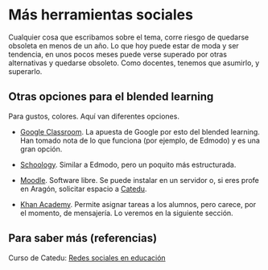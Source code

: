 # Más herramientas sociales

Cualquier cosa que escribamos sobre el tema, corre riesgo de quedarse obsoleta en menos de un año. Lo que hoy puede estar de moda y ser tendencia, en unos pocos meses puede verse superado por otras alternativas y quedarse obsoleto. Como docentes, tenemos que asumirlo, y superarlo.

## Otras opciones para el blended learning

Para gustos, colores. Aquí van diferentes opciones.

* [Google Classroom](https://catedu.github.io/google-classroom-2018/). La apuesta de Google por esto del blended learning. Han tomado nota de lo que funciona \(por ejemplo, de Edmodo\) y es una gran opción.

* [Schoology](https://www.schoology.com/). Similar a Edmodo, pero un poquito más estructurada.

* [Moodle](https://moodle.org/?lang=es). Software libre. Se puede instalar en un servidor o, si eres profe en Aragón, solicitar espacio a [Catedu](http://catedu.aragon.es/moodle/mod/page/view.php?id=53074).

* [Khan Academy](https://es.khanacademy.org/). Permite asignar tareas a los alumnos, pero carece, por el momento, de mensajería. Lo veremos en la siguiente sección.

## Para saber más \(referencias\)

Curso de Catedu: [Redes sociales en educación](http://moodle.catedu.es/course/view.php?id=99)



